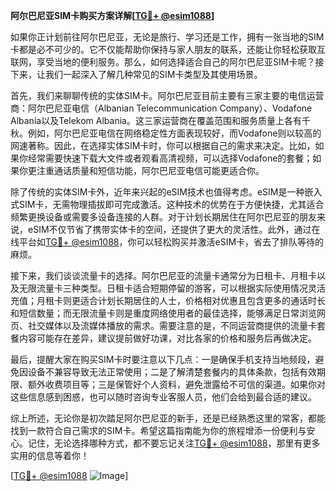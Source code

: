 **阿尔巴尼亚SIM卡购买方案详解[[TG💪+ @esim1088](https://t.me/s/esim1088)]**

如果你正计划前往阿尔巴尼亚，无论是旅行、学习还是工作，拥有一张当地的SIM卡都是必不可少的。它不仅能帮助你保持与家人朋友的联系，还能让你轻松获取互联网，享受当地的便利服务。那么，如何选择适合自己的阿尔巴尼亚SIM卡呢？接下来，让我们一起深入了解几种常见的SIM卡类型及其使用场景。

首先，我们来聊聊传统的实体SIM卡。阿尔巴尼亚目前主要有三家主要的电信运营商：阿尔巴尼亚电信（Albanian Telecommunication Company）、Vodafone Albania以及Telekom Albania。这三家运营商在覆盖范围和服务质量上各有千秋。例如，阿尔巴尼亚电信在网络稳定性方面表现较好，而Vodafone则以较高的网速著称。因此，在选择实体SIM卡时，你可以根据自己的需求来决定。比如，如果你经常需要快速下载大文件或者观看高清视频，可以选择Vodafone的套餐；如果你更注重通话质量和短信功能，阿尔巴尼亚电信可能更适合你。

除了传统的实体SIM卡外，近年来兴起的eSIM技术也值得考虑。eSIM是一种嵌入式SIM卡，无需物理插拔即可完成激活。这种技术的优势在于方便快捷，尤其适合频繁更换设备或需要多设备连接的人群。对于计划长期居住在阿尔巴尼亚的朋友来说，eSIM不仅节省了携带实体卡的空间，还提供了更大的灵活性。此外，通过在线平台如[TG💪+ @esim1088](https://t.me/s/esim1088)，你可以轻松购买并激活eSIM卡，省去了排队等待的麻烦。

接下来，我们谈谈流量卡的选择。阿尔巴尼亚的流量卡通常分为日租卡、月租卡以及无限流量卡三种类型。日租卡适合短期停留的游客，可以根据实际使用情况灵活充值；月租卡则更适合计划长期居住的人士，价格相对优惠且包含更多的通话时长和短信数量；而无限流量卡则是重度网络使用者的最佳选择，能够满足日常浏览网页、社交媒体以及流媒体播放的需求。需要注意的是，不同运营商提供的流量卡套餐内容可能存在差异，建议提前做好功课，对比各家的价格和服务后再做决定。

最后，提醒大家在购买SIM卡时要注意以下几点：一是确保手机支持当地频段，避免因设备不兼容导致无法正常使用；二是了解清楚套餐内的具体条款，包括有效期限、额外收费项目等；三是保管好个人资料，避免泄露给不可信的渠道。如果你对这些信息感到困惑，也可以随时咨询专业客服人员，他们会给到最合适的建议。

综上所述，无论你是初次踏足阿尔巴尼亚的新手，还是已经熟悉这里的常客，都能找到一款符合自己需求的SIM卡。希望这篇指南能为你的旅程增添一份便利与安心。记住，无论选择哪种方式，都不要忘记关注[TG💪+ @esim1088](https://t.me/s/esim1088)，那里有更多实用的信息等着你！

[[TG💪+ @esim1088](https://t.me/s/esim1088) ![Image](https://i.postimg.cc/4NQfJmqS/Snipaste-2025-05-13-00-14-12.png)]